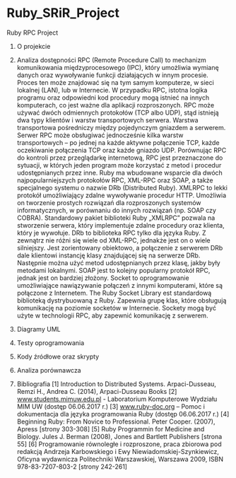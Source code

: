 # Ruby_SRiR_Project
Ruby RPC Project
1)    O projekcie
 
2)    Analiza dostępności
RPC (Remote Procedure Call) to mechanizm komunikowania międzyprocesowego (IPC), który umożliwia wymianę danych oraz wywoływanie funkcji działających w innym procesie. Proces ten może znajdować się na tym samym komputerze, w sieci lokalnej (LAN), lub w Internecie. W przypadku RPC, istotna logika programu oraz odpowiedni kod procedury mogą istnieć na innych komputerach, co jest ważne dla aplikacji rozproszonych.
RPC może używać dwóch odmiennych protokołów (TCP albo UDP), stąd istnieją dwa typy klientów i warstw transportowych serwera. Warstwa transportowa pośredniczy między pojedynczym gniazdem a serwerem. Serwer RPC może obsługiwać  jednocześnie kilka warstw transportowych – po jednej na każde aktywne połączenie TCP, każde oczekiwanie połączenia TCP oraz każde gniazdo UDP.
Porównując RPC do kontroli przez przeglądarkę internetową, RPC jest przeznaczone do sytuacji, w których jeden program może korzystać z metod i procedur udostępnianych przez inne. Ruby ma wbudowane wsparcie dla dwóch najpopularniejszych protokołów RPC, XML-RPC oraz SOAP, a także specjalnego systemu o nazwie DRb (Distributed Ruby).
XMLRPC to lekki protokół umożliwiający zdalne wywoływanie procedur HTTP. Umożliwia on tworzenie prostych rozwiązań dla rozproszonych systemów informatycznych, w porównaniu do innych rozwiązań (np. SOAP czy COBRA).
Standardowy pakiet biblioteki Ruby „XMLRPC” pozwala na stworzenie serwera, który implementuje zdalne procedury oraz klienta, który je wywołuje.
DRb to biblioteka RPC tylko dla języka Ruby. Z zewnątrz nie różni się wiele od XML-RPC, jednakże jest on o wiele silniejszy. Jest zorientowany obiektowo, a połączenie z serwerem DRb dale klientowi instancję klasy znajdującej się na serwerze DRb. Następnie można użyć metod udostępnianych przez klasę, jakby były metodami lokalnymi.
SOAP jest to kolejny popularny protokół RPC, jednak jest on bardziej złożony. 
Socket to oprogramowanie umożliwiające nawiązywanie połączeń z innymi komputerami, które są połączone z Internetem. The Ruby Socket Library est standardową biblioteką dystrybuowaną z Ruby. Zapewnia grupę klas, które obsługują komunikację na poziomie socketów w Internecie.
Sockety mogą być użyte w technologii RPC, aby zapewnić komunikację z serwerem.
 
3)    Diagramy UML
 
4)    Testy oprogramowania
 
 
5)    Kody źródłowe oraz skrypty
 
6)    Analiza porównawcza
 
7)    Bibliografia
[1] Introduction to Distributed Systems. Arpaci-Dusseau, Remzi H., Andrea C. (2014), Arpaci-Dusseau Books
[2] www.students.mimuw.edu.pl - Laboratorium Komputerowe Wydziału MIM UW (dostęp 06.06.2017 r.)
[3] www.ruby-doc.org – Pomoc i dokumentacja dla języka programowania Ruby (dostęp 06.06.2017 r.)
[4] Beginning Ruby: From Novice to Professional. Peter Cooper. (2007), Apress [strony 303-308]
[5] Ruby Programmin for Medicine and Biology. Jules J. Berman (2008), Jones and Bartlett Publishers [strona 55]
[6] Programowanie równoległe i rozproszone, praca zbiorowa pod redakcją Andrzeja Karbowskiego i Ewy Niewiadomskiej-Szynkiewicz, Oficyna wydawnicza Politechniki Warszawskiej, Warszawa 2009, ISBN 978-83-7207-803-2 [strony 242-261]

